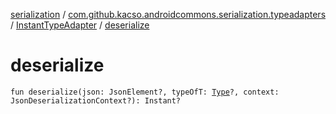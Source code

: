 [serialization](../../index.md) / [com.github.kacso.androidcommons.serialization.typeadapters](../index.md) / [InstantTypeAdapter](index.md) / [deserialize](./deserialize.md)

# deserialize

`fun deserialize(json: JsonElement?, typeOfT: `[`Type`](http://docs.oracle.com/javase/8/docs/api/java/lang/reflect/Type.html)`?, context: JsonDeserializationContext?): Instant?`